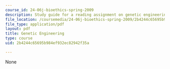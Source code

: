 ```yaml
---
course_id: 24-06j-bioethics-spring-2009
description: Study guide for a reading assignment on genetic engineering.
file_location: /coursemedia/24-06j-bioethics-spring-2009/2b4244c65695b984ef932ec82942f35a_MIT24_06Js09_study15.pdf
file_type: application/pdf
layout: pdf
title: Genetic Engineering
type: course
uid: 2b4244c65695b984ef932ec82942f35a

---
```

None